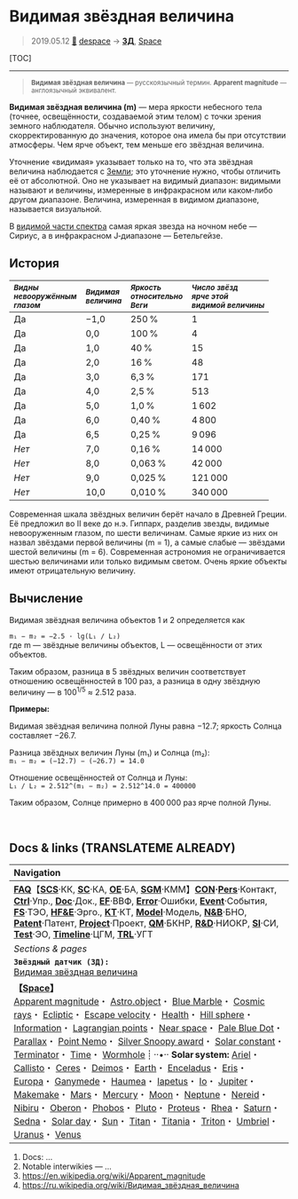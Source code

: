 # Видимая звёздная величина
> 2019.05.12 [🚀](../index/index.md) [despace](index.md) → **[ЗД](sensor.md)**, [Space](index.md)

[TOC]

---

> <small>**Видимая звёздная величина** — русскоязычный термин. **Apparent magnitude** — англоязычный эквивалент.</small>

**Видимая звёздная величина (m)** — мера яркости небесного тела (точнее, освещённости, создаваемой этим телом) с точки зрения земного наблюдателя. Обычно используют величину, скорректированную до значения, которое она имела бы при отсутствии атмосферы. Чем ярче объект, тем меньше его звёздная величина.

Уточнение «видимая» указывает только на то, что эта звёздная величина наблюдается с [Земли](earth.md); это уточнение нужно, чтобы отличить её от абсолютной. Оно не указывает на видимый диапазон: видимыми называют и величины, измеренные в инфракрасном или каком‑либо другом диапазоне. Величина, измеренная в видимом диапазоне, называется визуальной.

В [видимой части спектра](rf.md) самая яркая звезда на ночном небе — Сириус, а в инфракрасном J‑диапазоне — Бетельгейзе.



## История
|*<small>Видны<br> невооружённым<br> глазом</small>*|*<small>Видимая<br> величина</small>*|*<small>Яркость<br> относительно<br> Веги</small>*|*<small>Число звёзд<br> ярче этой<br> видимой величины</small>*|
|:--|:--|:--|:--|
|Да|−1,0|250 %|1|
|Да|0,0|100 %|4|
|Да|1,0|40 %|15|
|Да|2,0|16 %|48|
|Да|3,0|6,3 %|171|
|Да|4,0|2,5 %|513|
|Да|5,0|1,0 %|1 602|
|Да|6,0|0,40 %|4 800|
|Да|6,5|0,25 %|9 096|
|*Нет*|7,0|0,16 %|14 000|
|*Нет*|8,0|0,063 %|42 000|
|*Нет*|9,0|0,025 %|121 000|
|*Нет*|10,0|0,010 %|340 000|

Современная шкала звёздных величин берёт начало в Древней Греции. Её предложил во II веке до н.э. Гиппарх, разделив звезды, видимые невооруженным глазом, по шести величинам. Самые яркие из них он назвал звёздами первой величины (m = 1), а самые слабые — звёздами шестой величины (m = 6). Современная астрономия не ограничивается шестью величинами или только видимым светом. Очень яркие объекты имеют отрицательную величину.



## Вычисление
Видимая звёздная величина объектов 1 и 2 определяется как

`m₁ − m₂ = −2.5 · lg(L₁ / L₂)`  
где m — звёздные величины объектов, L — освещённости от этих объектов.

Таким образом, разница в 5 звёздных величин соответствует отношению освещённостей в 100 раз, а разница в одну звёздную величину — в 100<sup>1/5</sup> ≈ 2.512 раза.

**Примеры:**

Видимая звёздная величина полной Луны равна −12.7; яркость Солнца составляет −26.7.

Разница звёздных величин Луны (m₁) и Солнца (m₂):  
`m₁ − m₂ = (−12.7) − (−26.7) = 14.0`

Отношение освещённостей от Солнца и Луны:  
`L₁ / L₂ = 2.512^(m₁ − m₂) = 2.512^14.0 = 400000`

Таким образом, Солнце примерно в 400 000 раз ярче полной Луны.



<p style="page-break-after:always"> </p>

## Docs & links (TRANSLATEME ALREADY)
|Navigation|
|:--|
|**[FAQ](faq.md)**【**[SCS](scs.md)**·КК, **[SC](sc.md)**·КА, **[OE](oe.md)**·БА, **[SGM](sgm.md)**·КММ】**[CON](contact.md)·[Pers](person.md)**·Контакт, **[Ctrl](control.md)**·Упр., **[Doc](doc.md)**·Док., **[EF](ef.md)**·ВВФ, **[Error](error.md)**·Ошибки, **[Event](event.md)**·События, **[FS](fs.md)**·ТЭО, **[HF&E](hfe.md)**·Эрго., **[KT](kt.md)**·КТ, **[Model](model.md)**·Модель, **[N&B](nnb.md)**·БНО, **[Patent](патент.md)**·Патент, **[Project](project.md)**·Проект, **[QM](qm.md)**·БКНР, **[R&D](rnd.md)**·НИОКР, **[SI](si.md)**·СИ, **[Test](test.md)**·ЭО, **[Timeline](timeline.md)**·ЦГМ, **[TRL](trl.md)**·УГТ|
|*Sections & pages*|
|**`Звёздный датчик (ЗД):`**<br> [Видимая звёздная величина](app_mag.md)|
|**【[Space](index.md)】**<br> [Apparent magnitude](app_mag.md)・ [Astro.object](aob.md)・ [Blue Marble](earth.md)・ [Cosmic rays](cr.md)・ [Ecliptic](ecliptic.md)・ [Escape velocity](esc_vel.md)・ [Health](health.md)・ [Hill sphere](hill_sphere.md)・ [Information](info.md)・ [Lagrangian points](l_points.md)・ [Near space](near_space.md)・ [Pale Blue Dot](earth.md)・ [Parallax](parallax.md)・ [Point Nemo](earth.md)・ [Silver Snoopy award](silver_snoopy_award.md)・ [Solar constant](solar_const.md)・ [Terminator](terminator.md)・ [Time](time.md)・ [Wormhole](wormhole.md) ┊ ··•·· **Solar system:** [Ariel](ariel.md)・ [Callisto](callisto.md)・ [Ceres](ceres.md)・ [Deimos](deimos.md)・ [Earth](earth.md)・ [Enceladus](enceladus.md)・ [Eris](eris.md)・ [Europa](europa.md)・ [Ganymede](ganymede.md)・ [Haumea](haumea.md)・ [Iapetus](iapetus.md)・ [Io](io.md)・ [Jupiter](jupiter.md)・ [Makemake](makemake.md)・ [Mars](mars.md)・ [Mercury](mercury.md)・ [Moon](moon.md)・ [Neptune](neptune.md)・ [Nereid](nereid.md)・ [Nibiru](nibiru.md)・ [Oberon](oberon.md)・ [Phobos](phobos.md)・ [Pluto](pluto.md)・ [Proteus](proteus.md)・ [Rhea](rhea.md)・ [Saturn](saturn.md)・ [Sedna](sedna.md)・ [Solar day](solar_day.md)・ [Sun](sun.md)・ [Titan](titan.md)・ [Titania](titania.md)・ [Triton](triton.md)・ [Umbriel](umbriel.md)・ [Uranus](uranus.md)・ [Venus](venus.md)|

   1. Docs: …
   1. Notable interwikies — …
   1. <https://en.wikipedia.org/wiki/Apparent_magnitude>
   1. <https://ru.wikipedia.org/wiki/Видимая_звёздная_величина>

